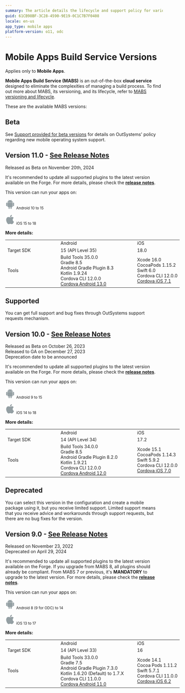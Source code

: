 ```yaml
---
summary: The article details the lifecycle and support policy for various versions of the Mobile Apps Build Service (MABS), including major and minor releases, deprecation schedules, and compatibility with Android and iOS versions.
guid: 61CB98BF-3C28-4590-9E19-0C1C7B7F0408
locale: en-us
app_type: mobile apps
platform-version: o11, odc
---
```


# Mobile Apps Build Service Versions

<div class="info" markdown="1">

Applies only to **Mobile Apps**.

</div>

**Mobile Apps Build Service (MABS)** is an out-of-the-box **cloud service** designed to eliminate the complexities of managing a build process. To find out more about MABS, its versioning, and its lifecycle, refer to [MABS versioning and lifecycle](mabs-versioning-and-lifecycle.md).

These are the available MABS versions:

## Beta

See [Support provided for beta versions](mabs-beta-support.md) for details on OutSystems' policy regarding new mobile operating system support.

<div class="info" markdown="1">

## **Version 11.0** - [See Release Notes](../../release-notes/mabs/11/11.0/11.0.md)<br/>
Released as Beta on November 20th, 2024 <br/>

</div>

<div class="warning" markdown="1">

It's recommended to update all supported plugins to the latest version available on the Forge. For more details, please check the **[release notes](https://success.outsystems.com/Support/Release_Notes/Mobile_Apps_Build_Service_Versions/MABS_11_Release_notes#mabs-version-11.0)**.

</div>

This version can run your apps on:

<small>![Icon representing the Android operating system.](images/android-icon.png "Android Icon") Android 10 to 15</small>

<small>![Icon representing the iOS operating system.](images/iOS-icon.png "iOS Icon") iOS 15 to 18</small>

**More details:**

<table style="width: 632px; table-layout: fixed">
    <tbody class="RegularLightText">
        <tr>
            <td style="width:156px;"></td>
            <td style="width:231px;">Android</td>
            <td>iOS</td>
        </tr>
        <tr>
            <td style="vertical-align:middle;width:156px;">Target SDK</td>
            <td style="width:231px;">15 (API Level 35)<br/></td>
            <td>18.0<br/></td>
        </tr>
        <tr>
            <td style="vertical-align:middle;width:156px;">Tools</td>
            <td style="width:231px;">Build Tools 35.0.0<br/>
            Gradle 8.5<br/>
            Android Gradle Plugin 8.3<br/>
            Kotlin 1.9.24<br/>
            Cordova CLI 12.0.0<br/>
            <a href="https://github.com/OutSystems/cordova-android/tree/outsystems/13.0.x">Cordova Android 13.0</a></td>
            <td>Xcode 16.0<br/>
            CocoaPods 1.15.2<br/>
            Swift 6.0<br/>
            Cordova CLI 12.0.0<br/>
            <a href="https://github.com/OutSystems/cordova-ios/tree/outsystems/7.1.x">Cordova iOS 7.1</a></td>
        </tr>
    </tbody>
</table>


## Supported

You can get full support and bug fixes through OutSystems support requests mechanism.

<div class="info" markdown="1">

## **Version 10.0** - [See Release Notes](../../release-notes/mabs/10/10.0/10.0.md)<br/>
Released as Beta on October 26, 2023 <br/>
Released to GA on December 27, 2023 <br/>
Deprecation date to be announced

</div>

<div class="warning" markdown="1">

It's recommended to update all supported plugins to the latest version available on the Forge. For more details, please check the **[release notes](https://success.outsystems.com/Support/Release_Notes/Mobile_Apps_Build_Service_Versions/MABS_10_Release_notes#mabs-version-10.0)**.

</div>

This version can run your apps on:

<small>![Icon representing the Android operating system.](images/android-icon.png "Android Icon") Android 9 to 15</small>

<small>![Icon representing the iOS operating system.](images/iOS-icon.png "iOS Icon") iOS 14 to 18</small>

**More details:**

<table style="width: 632px; table-layout: fixed">
    <tbody class="RegularLightText">
        <tr>
            <td style="width:156px;"></td>
            <td style="width:231px;">Android</td>
            <td>iOS</td>
        </tr>
        <tr>
            <td style="vertical-align:middle;width:156px;">Target SDK</td>
            <td style="width:231px;">14 (API Level 34)<br/></td>
            <td>17.2<br/></td>
        </tr>
        <tr>
            <td style="vertical-align:middle;width:156px;">Tools</td>
            <td style="width:231px;">Build Tools 34.0.0<br/>
            Gradle 8.5<br/>
            Android Gradle Plugin 8.2.0<br/>
            Kotlin 1.9.21<br/>
            Cordova CLI 12.0.0<br/>
            <a href="https://github.com/OutSystems/cordova-android/tree/outsystems/12.0.x">Cordova Android 12.0</a></td>
            <td>Xcode 15.1<br/>
            CocoaPods 1.14.3<br/>
            Swift 5.9.2<br/>
            Cordova CLI 12.0.0<br/>
            <a href="https://github.com/OutSystems/cordova-ios/tree/outsystems/7.0.x">Cordova iOS 7.0</a></td>
        </tr>
    </tbody>
</table>


## Deprecated

You can select this version in the configuration and create a mobile package using it, but you receive limited support. Limited support means that you receive advice and workarounds through support requests, but there are no bug fixes for the version.

<div class="warning" markdown="1">

## **Version 9.0** - [See Release Notes](../../release-notes/mabs/9/9.0/9.0.md)<br/>
Released on November 23, 2022<br/>
Deprecated on April 29, 2024
</div>

<div class="warning" markdown="1">

It's recommended to update all supported plugins to the latest version available on the Forge. If you upgrade from MABS 8, all plugins should already be compliant. From MABS 7 or previous, it's **MANDATORY** to upgrade to the latest version. For more details, please check the **[release notes](https://success.outsystems.com/Support/Release_Notes/Mobile_Apps_Build_Service_Versions/MABS_9_Release_notes#mabs-version-9.0)**.

</div>

This version can run your apps on:

<small>![Icon representing the Android operating system.](images/android-icon.png "Android Icon") Android 8 (9 for ODC) to 14</small>

<small>![Icon representing the iOS operating system.](images/iOS-icon.png "iOS Icon") iOS 13 to 17</small>

**More details:**

<table style="width: 632px; table-layout: fixed">
    <tbody class="RegularLightText">
        <tr>
            <td style="width:156px;"></td>
            <td style="width:231px;">Android</td>
            <td>iOS</td>
        </tr>
        <tr>
            <td style="vertical-align:middle;width:156px;">Target SDK</td>
            <td style="width:231px;">14 (API Level 33)<br/></td>
            <td>16<br/></td>
        </tr>
        <tr>
            <td style="vertical-align:middle;width:156px;">Tools</td>
            <td style="width:231px;">Build Tools 33.0.0<br/>
            Gradle 7.5<br/>
            Android Gradle Plugin 7.3.0<br/>
            Kotlin 1.6.20 (Default) to 1.7.X<br/>
            Cordova CLI 11.0.0<br/>
            <a href="https://github.com/OutSystems/cordova-android/tree/outsystems/11.0.x">Cordova Android 11.0</a></td>
            <td>Xcode 14.1<br/>
            Cocoa Pods 1.11.2<br/>
            Swift 5.7.1<br/>
            Cordova CLI 11.0.0<br/>
            <a href="https://github.com/OutSystems/cordova-ios/tree/outsystems/6.2.x">Cordova iOS 6.2</a></td>
        </tr>
    </tbody>
</table>

